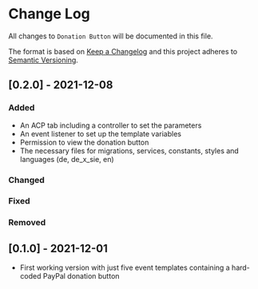 # Change Log
All changes to `Donation Button` will be documented in this file.

The format is based on [Keep a Changelog](http://keepachangelog.com/)
and this project adheres to [Semantic Versioning](http://semver.org/).

## [0.2.0] - 2021-12-08

### Added
-	An ACP tab including a controller to set the parameters
-	An event listener to set up the template variables
-	Permission to view the donation button
-	The necessary files for migrations, services, constants, styles and languages (de, de_x_sie, en)

### Changed

### Fixed
  
### Removed
  
  
## [0.1.0] - 2021-12-01
-	First working version with just five event templates containing a hard-coded PayPal donation button
